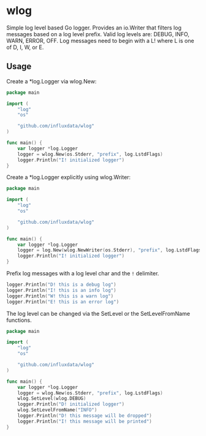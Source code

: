 # wlog
Simple log level based Go logger.
Provides an io.Writer that filters log messages based on a log level prefix.
Valid log levels are: DEBUG, INFO, WARN, ERROR, OFF.
Log messages need to begin with a L! where L is one of D, I, W, or E.


## Usage

Create a *log.Logger via wlog.New:

```go
package main

import (
    "log"
    "os"

    "github.com/influxdata/wlog"
)

func main() {
    var logger *log.Logger
    logger = wlog.New(os.Stderr, "prefix", log.LstdFlags)
    logger.Println("I! initialized logger")
}
```

Create a *log.Logger explicitly using wlog.Writer:

```go
package main

import (
    "log"
    "os"

    "github.com/influxdata/wlog"
)

func main() {
    var logger *log.Logger
    logger = log.New(wlog.NewWriter(os.Stderr), "prefix", log.LstdFlags)
    logger.Println("I! initialized logger")
}
```

Prefix log messages with a log level char and the `!` delimiter.

```go
logger.Println("D! this is a debug log")
logger.Println("I! this is an info log")
logger.Println("W! this is a warn log")
logger.Println("E! this is an error log")
```


The log level can be changed via the SetLevel or the SetLevelFromName functions.


```go
package main

import (
    "log"
    "os"

    "github.com/influxdata/wlog"
)

func main() {
    var logger *log.Logger
    logger = wlog.New(os.Stderr, "prefix", log.LstdFlags)
    wlog.SetLevel(wlog.DEBUG)
    logger.Println("D! initialized logger")
    wlog.SetLevelFromName("INFO")
    logger.Println("D! this message will be dropped")
    logger.Println("I! this message will be printed")
}
```

